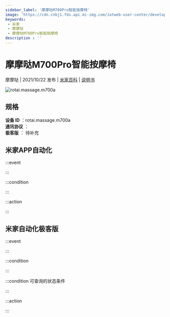 ```yaml
---
sidebar_label: '摩摩哒M700Pro智能按摩椅'
image: 'https://cdn.cnbj1.fds.api.mi-img.com/iotweb-user-center/developer_1679048028835YZsgUAQS.png?GalaxyAccessKeyId=AKVGLQWBOVIRQ3XLEW&Expires=9223372036854775807&Signature=Pyfz5ePXwVqAkwVE9NGKnhBVbF4='
keywords: 
 - 米家
 - 摩摩哒
 - 摩摩哒M700Pro智能按摩椅
description : ''
---
```

# 摩摩哒M700Pro智能按摩椅

摩摩哒 | 2021/10/22 发布 | [米家百科](https://home.mi.com/webapp/content/baike/product/index.html?model=rotai.massage.m700a) | [说明书](https://home.mi.com/views/introduction.html?model=rotai.massage.m700a&region=cn)

![rotai.massage.m700a](https://cdn.cnbj1.fds.api.mi-img.com/iotweb-user-center/developer_1679048028835YZsgUAQS.png?GalaxyAccessKeyId=AKVGLQWBOVIRQ3XLEW&Expires=9223372036854775807&Signature=Pyfz5ePXwVqAkwVE9NGKnhBVbF4=)

## 规格  
> 
**设备 ID** ：rotai.massage.m700a  
**通讯协议** ：  
**极客版**  ： 待补充 


## 米家APP自动化  

:::event  

:::

:::condition  

:::

:::action   

:::

## 米家自动化极客版  

:::event  

:::

:::condition  

:::

:::condition 可查询的状态条件  

:::

:::action  

:::

        
